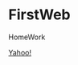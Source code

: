# FirstWeb
HomeWork
<!DOCTYPE html>
<html>
<head>
<meta charset="utf-8">
<title>Insert title here</title>
</head>
<body>

<a href="http://tw.yahoo.com">Yahoo!</a>

</body>
</html>
